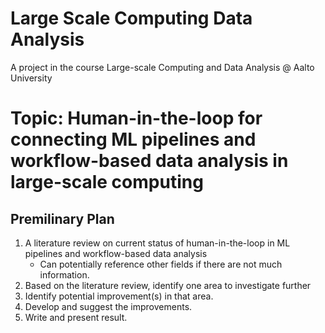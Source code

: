 # Large Scale Computing Data Analysis
A project in the course Large-scale Computing and Data Analysis @ Aalto University

# Topic: Human-in-the-loop for connecting ML pipelines and workflow-based data analysis in large-scale computing

## Premilinary Plan
1. A literature review on current status of human-in-the-loop in ML pipelines and workflow-based data analysis
   * Can potentially reference other fields if there are not much information.
3. Based on the literature review, identify one area to investigate further
4. Identify potential improvement(s) in that area.
5. Develop and suggest the improvements.
6. Write and present result.
